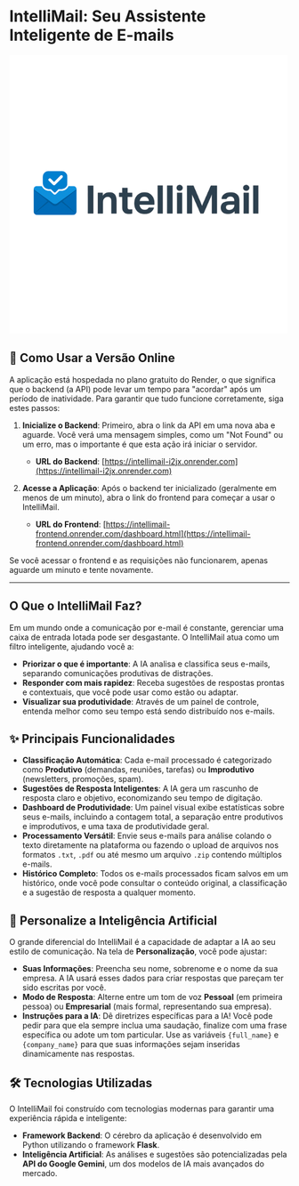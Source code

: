 # IntelliMail: Seu Assistente Inteligente de E-mails

![Logo](frontend/assets/logo.png)

## 🚀 Como Usar a Versão Online

A aplicação está hospedada no plano gratuito do Render, o que significa que o backend (a API) pode levar um tempo para "acordar" após um período de inatividade. Para garantir que tudo funcione corretamente, siga estes passos:

1.  **Inicialize o Backend**: Primeiro, abra o link da API em uma nova aba e aguarde. Você verá uma mensagem simples, como um "Not Found" ou um erro, mas o importante é que esta ação irá iniciar o servidor.
    * **URL do Backend**: [https://intellimail-i2jx.onrender.com](https://intellimail-i2jx.onrender.com)

2.  **Acesse a Aplicação**: Após o backend ter inicializado (geralmente em menos de um minuto), abra o link do frontend para começar a usar o IntelliMail.
    * **URL do Frontend**: [https://intellimail-frontend.onrender.com/dashboard.html](https://intellimail-frontend.onrender.com/dashboard.html)

Se você acessar o frontend e as requisições não funcionarem, apenas aguarde um minuto e tente novamente.

---

## O Que o IntelliMail Faz?

Em um mundo onde a comunicação por e-mail é constante, gerenciar uma caixa de entrada lotada pode ser desgastante. O IntelliMail atua como um filtro inteligente, ajudando você a:

* **Priorizar o que é importante**: A IA analisa e classifica seus e-mails, separando comunicações produtivas de distrações.
* **Responder com mais rapidez**: Receba sugestões de respostas prontas e contextuais, que você pode usar como estão ou adaptar.
* **Visualizar sua produtividade**: Através de um painel de controle, entenda melhor como seu tempo está sendo distribuído nos e-mails.

## ✨ Principais Funcionalidades

* **Classificação Automática**: Cada e-mail processado é categorizado como **Produtivo** (demandas, reuniões, tarefas) ou **Improdutivo** (newsletters, promoções, spam).
* **Sugestões de Resposta Inteligentes**: A IA gera um rascunho de resposta claro e objetivo, economizando seu tempo de digitação.
* **Dashboard de Produtividade**: Um painel visual exibe estatísticas sobre seus e-mails, incluindo a contagem total, a separação entre produtivos e improdutivos, e uma taxa de produtividade geral.
* **Processamento Versátil**: Envie seus e-mails para análise colando o texto diretamente na plataforma ou fazendo o upload de arquivos nos formatos `.txt`, `.pdf` ou até mesmo um arquivo `.zip` contendo múltiplos e-mails.
* **Histórico Completo**: Todos os e-mails processados ficam salvos em um histórico, onde você pode consultar o conteúdo original, a classificação e a sugestão de resposta a qualquer momento.

## 🎨 Personalize a Inteligência Artificial

O grande diferencial do IntelliMail é a capacidade de adaptar a IA ao seu estilo de comunicação. Na tela de **Personalização**, você pode ajustar:

* **Suas Informações**: Preencha seu nome, sobrenome e o nome da sua empresa. A IA usará esses dados para criar respostas que pareçam ter sido escritas por você.
* **Modo de Resposta**: Alterne entre um tom de voz **Pessoal** (em primeira pessoa) ou **Empresarial** (mais formal, representando sua empresa).
* **Instruções para a IA**: Dê diretrizes específicas para a IA! Você pode pedir para que ela sempre inclua uma saudação, finalize com uma frase específica ou adote um tom particular. Use as variáveis `{full_name}` e `{company_name}` para que suas informações sejam inseridas dinamicamente nas respostas.

## 🛠️ Tecnologias Utilizadas

O IntelliMail foi construído com tecnologias modernas para garantir uma experiência rápida e inteligente:

* **Framework Backend**: O cérebro da aplicação é desenvolvido em Python utilizando o framework **Flask**.
* **Inteligência Artificial**: As análises e sugestões são potencializadas pela **API do Google Gemini**, um dos modelos de IA mais avançados do mercado.
